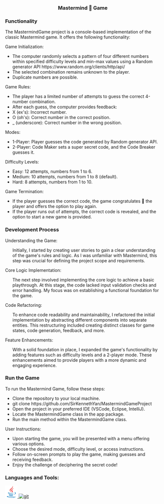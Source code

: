 <h3 align="center">Mastermind 🤯 Game</h3>

### Functionality

The MastermindGame project is a console-based implementation of the classic Mastermind game. It offers the following functionality:

Game Initialization:

<ul>
    <li>The computer randomly selects a pattern of four different numbers within specified difficulty levels and min-max values using a Random generator API https://www.random.org/clients/http/api/</li>
    <li>The selected combination remains unknown to the player.</li>
    <li>Duplicate numbers are possible.</li>
</ul>

Game Rules:

<ul>
    <li>The player has a limited number of attempts to guess the correct 4-number combination.</li>
    <li>After each guess, the computer provides feedback:</li>
    <li>X (ex's): Incorrect number.</li>
    <li>O (oh's): Correct number in the correct position.</li>
    <li>_ (underscore): Correct number in the wrong position.</li>
</ul>

Modes:

<ul>
    <li>1-Player: Player guesses the code generated by Random generator API.</li>
    <li>2-Player: Code Maker sets a super secret code, and the Code Breaker guesses it.</li>
</ul>

Difficulty Levels:

<ul>
    <li>Easy: 12 attempts, numbers from 1 to 6.</li>
    <li>Medium: 10 attempts, numbers from 1 to 8 (default).</li>
    <li>Hard: 8 attempts, numbers from 1 to 10.</li>
</ul>

Game Termination:

<ul>
    <li>If the player guesses the correct code, the game congratulates 🎉 the player and offers the option to play again.</li>
    <li>If the player runs out of attempts, the correct code is revealed, and the option to start a new game is provided.</li>
</ul>

### Development Process

Understanding the Game:

<ul>
Initially, I started by creating user stories to gain a clear understanding of the game's rules and logic. As I was unfamiliar with Mastermind, this step was crucial for defining the project scope and requirements.
</ul>

Core Logic Implementation:

<ul>
The next step involved implementing the core logic to achieve a basic playthrough. At this stage, the code lacked input validation checks and error handling. My focus was on establishing a functional foundation for the game.
</ul>

Code Refactoring:

<ul>

To enhance code readability and maintainability, I refactored the initial implementation by abstracting different components into separate entities. This restructuring included creating distinct classes for game states, code generation, feedback, and more.

</ul>

Feature Enhancements:

<ul>

With a solid foundation in place, I expanded the game's functionality by adding features such as difficulty levels and a 2-player mode. These enhancements aimed to provide players with a more dynamic and engaging experience.

</ul>

### Run the Game

To run the Mastermind Game, follow these steps:

<ul>
    <li>Clone the repository to your local machine.</li>
    <li>git clone https://github.com/SirKennethYan/MastermindGameProject</li>
    <li>Open the project in your preferred IDE (VSCode, Eclipse, IntelliJ).</li>
    <li>Locate the MastermindGame class in the app package.</li>
    <li>Run the main method within the MastermindGame class.</li>
</ul>

User Instructions:

<ul>
    <li>Upon starting the game, you will be presented with a menu offering various options.</li>
    <li>Choose the desired mode, difficulty level, or access instructions.</li>
    <li>Follow on-screen prompts to play the game, making guesses and receiving feedback.</li>
    <li>Enjoy the challenge of deciphering the secret code!</li>
</ul>

<h3 align="left">Languages and Tools:</h3>
<p>
  <a href="https://www.java.com" target="_blank" rel="noreferrer">
    <img src="https://raw.githubusercontent.com/devicons/devicon/master/icons/java/java-original.svg" alt="java" width="40" height="40"/>
  </a>
  <a href="https://git-scm.com/" target="_blank" rel="noreferrer">
    <img src="https://www.vectorlogo.zone/logos/git-scm/git-scm-icon.svg" alt="git" width="40" height="40"/>
  </a>
</p>
